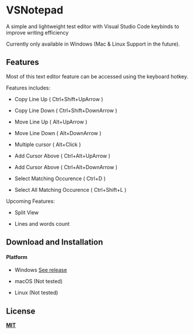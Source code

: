# VSNotepad

A simple and lightweight test editor with Visual Studio Code keybinds to improve writing efficiency

Currently only available in Windows (Mac & Linux Support in the future).

## Features

Most of this text editor feature can be accessed using the keyboard hotkey.

Features includes:

- Copy Line Up ( Ctrl+Shift+UpArrow )

- Copy Line Down ( Ctrl+Shift+DownArrow )

- Move Line Up ( Alt+UpArrow )

- Move Line Down ( Alt+DownArrow )

- Multiple cursor ( Alt+Click )

- Add Cursor Above ( Ctrl+Alt+UpArrow )

- Add Cursor Above ( Ctrl+Alt+DownArrow )

- Select Matching Occurence ( Ctrl+D )

- Select All Matching Occurence ( Ctrl+Shift+L )

Upcoming Features:

- Split View

- Lines and words count

## Download and Installation

#### Platform

- Windows [See release](https://github.com/syafiq-is/VSNotepad/releases/tag/v0.1.0-alpha)

- macOS (Not tested)

- Linux (Not tested)

## License

[**MIT**](LICENSE)
